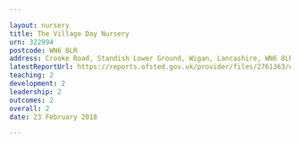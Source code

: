 ```yaml
---

layout: nursery
title: The Village Day Nursery
urn: 322994
postcode: WN6 8LR
address: Crooke Road, Standish Lower Ground, Wigan, Lancashire, WN6 8LR
latestReportUrl: https://reports.ofsted.gov.uk/provider/files/2761363/urn/322994.pdf
teaching: 2
development: 2
leadership: 2
outcomes: 2
overall: 2
date: 23 February 2018

---
```

